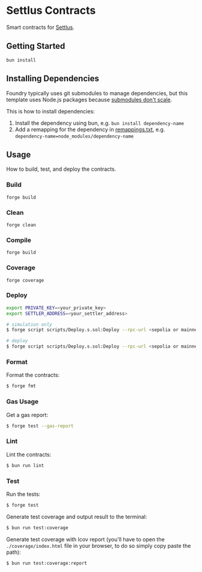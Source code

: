 # Settlus Contracts

Smart contracts for [Settlus](https://settlus.org).

## Getting Started

```shell
bun install
```

## Installing Dependencies

Foundry typically uses git submodules to manage dependencies, but this template uses Node.js packages because
[submodules don't scale](https://twitter.com/PaulRBerg/status/1736695487057531328).

This is how to install dependencies:

1. Install the dependency using bun, e.g. `bun install dependency-name`
2. Add a remapping for the dependency in [remappings.txt](./remappings.txt), e.g.
   `dependency-name=node_modules/dependency-name`

## Usage

How to build, test, and deploy the contracts.

### Build

```shell
forge build
```

### Clean

```shell
forge clean
```

### Compile

```shell
forge build
```

### Coverage

```shell
forge coverage
```

### Deploy

```sh
export PRIVATE_KEY=<your_private_key>
export SETTLER_ADDRESS=<your_settler_address>

# simulation only
$ forge script scripts/Deploy.s.sol:Deploy --rpc-url <sepolia or mainnet> -vvvv

# deploy
$ forge script scripts/Deploy.s.sol:Deploy --rpc-url <sepolia or mainnet> --broadcast -vvvv

```

### Format

Format the contracts:

```sh
$ forge fmt
```

### Gas Usage

Get a gas report:

```sh
$ forge test --gas-report
```

### Lint

Lint the contracts:

```sh
$ bun run lint
```

### Test

Run the tests:

```sh
$ forge test
```

Generate test coverage and output result to the terminal:

```sh
$ bun run test:coverage
```

Generate test coverage with lcov report (you'll have to open the `./coverage/index.html` file in your browser, to do so
simply copy paste the path):

```sh
$ bun run test:coverage:report
```
